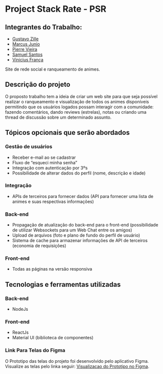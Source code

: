 # Project Stack Rate - PSR 
## Integrantes do Trabalho:
- [Gustavo Zille](https://github.com/guszille)
- [Marcus Junio](https://github.com/MarcosXavier93)
- [Pierre Vieira](https://github.com/PierreVieira)
- [Samuel Santos](https://github.com/Samuel1s)
- [Vinicius França](https://github.com/viniciusfdev)

Site de rede social e ranqueamento de animes.

## Descrição do projeto

O proposto trabalho tem a ideia de criar um web site para que seja possível realizar o ranqueamento e visualização de todos os animes disponíveis permitindo que os usuários logados possam interagir com a comunidade: fazendo comentários, dando reviews (estrelas), notas ou criando uma thread de discussão sobre um determinado assunto.

## Tópicos opcionais que serão abordados

### Gestão de usuários

- Receber e-mail ao se cadastrar
- Fluxo de “esqueci minha senha”
- Integração com autenticação por 3ºs
- Possibilidade de alterar dados do perfil (nome, descrição e idade)

### Integração

- APIs de terceiros para fornecer dados (API para fornecer uma lista de animes e suas respectivas informações)

### Back-end

- Propagação de atualização do back-end para o front-end (possibilidade de utilizar Websockets para um Web Chat entre os amigos)
- Upload de arquivos (foto e plano de fundo do perfil de usuário)
- Sistema de cache para armazenar informações de API de terceiros (economia de requisições)

### Front-end

- Todas as páginas na versão responsiva

## Tecnologias e ferramentas utilizadas

### Back-end

-  NodeJs

### Front-end

- ReactJs
- Material UI (biblioteca de componentes)


### Link Para Telas do Figma
O Prototipo das telas do projeto foi desenvolvido pelo aplicativo Figma.
Visualize as telas pelo linka  seguir: [Visualizacao do Prototipo no Figma](https://www.figma.com/file/LIhumGTUAtEy9IZwX5T3KH/Prototipo?node-id=0%3A1).
